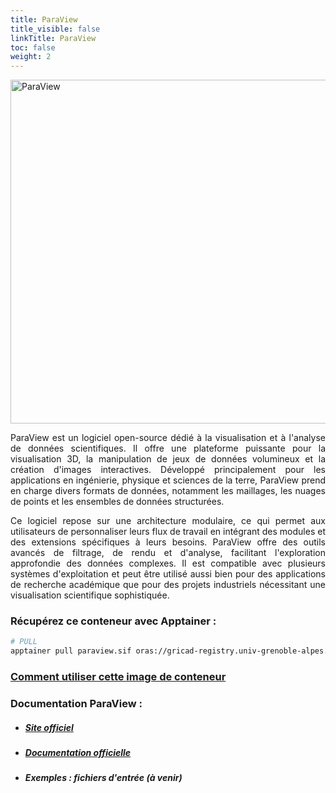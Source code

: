 ```yaml
---
title: ParaView
title_visible: false
linkTitle: ParaView
toc: false
weight: 2
---
```




<a href="https://www.paraview.org/" target="_blank"><img alt="ParaView" class="logo-paraview" width="550px"/></a>



<div align="justify">

ParaView est un logiciel open-source dédié à la visualisation et à l'analyse de données scientifiques. Il offre une plateforme puissante pour la visualisation 3D, la manipulation de jeux de données volumineux et la création d'images interactives. Développé principalement pour les applications en ingénierie, physique et sciences de la terre, ParaView prend en charge divers formats de données, notamment les maillages, les nuages de points et les ensembles de données structurées.

Ce logiciel repose sur une architecture modulaire, ce qui permet aux utilisateurs de personnaliser leurs flux de travail en intégrant des modules et des extensions spécifiques à leurs besoins. ParaView offre des outils avancés de filtrage, de rendu et d'analyse, facilitant l'exploration approfondie des données complexes. Il est compatible avec plusieurs systèmes d'exploitation et peut être utilisé aussi bien pour des applications de recherche académique que pour des projets industriels nécessitant une visualisation scientifique sophistiquée.

</div>

<!-- ### Lien de téléchargement direct : {{< inline-svg src="paperclip" height="32px" width="32px" class="svg-inline-custom" >}} ParaView _(à venir)_ -->

### Récupérez ce conteneur avec Apptainer :

```sh
# PULL
apptainer pull paraview.sif oras://gricad-registry.univ-grenoble-alpes.fr/diamond/apptainer/apptainer-singularity-projects/paraview.sif:latest
```

### <a href="/documentation/by-container/paraview">Comment utiliser cette image de conteneur</a>

### Documentation ParaView :

- ##### <a href="https://www.paraview.org/" target="_blank">Site officiel</a>

- ##### <a href="https://www.paraview.org/resources/" target="_blank">Documentation officielle</a>

- ##### Exemples : fichiers d'entrée _(à venir)_